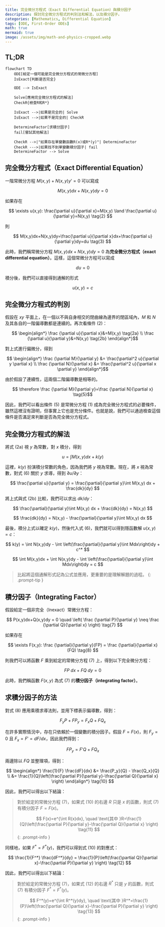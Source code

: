 ```yaml
---
title: 完全微分方程式（Exact Differential Equation）與積分因子
description: 探討完全微分方程式的判別法和解法，以及積分因子。
categories: [Mathematics, Differential Equation]
tags: [ODE, First-Order ODEs]
math: true
mermaid: true
image: /assets/img/math-and-physics-cropped.webp
---
```

## TL;DR
```mermaid
flowchart TD
	ODE[給定一個可能是完全微分方程式的常微分方程]
	IsExact{判斷是否完全}

	ODE --> IsExact

	Solve[應用完全微分方程式的解法]
	CheckR{檢查R和R*}

	IsExact -->|如果是完全的| Solve
	IsExact -->|如果不是完全的| CheckR

	DetermineFactor[求積分因子]
	fail[嘗試其他解法]

	CheckR -->|"如果存在單變數函數R(x)或R*(y)"| DetermineFactor
	CheckR --->|如果找不到單變數積分因子| fail
	DetermineFactor --> Solve
```

## 完全微分方程式（Exact Differential Equation）
一階常微分方程 $M(x,y)+N(x,y)y'=0$ 可以寫成

$$ M(x,y)dx+N(x,y)dy=0 \tag{1} $$

如果存在

$$ \exists u(x,y): \frac{\partial u}{\partial x}=M(x,y) \land \frac{\partial u}{\partial y}=N(x,y) \tag{2} $$

則

$$ M(x,y)dx+N(x,y)dy=\frac{\partial u}{\partial x}dx+\frac{\partial u}{\partial y}dy=du \tag{3} $$

此時，我們稱常微分方程 $M(x,y)dx+N(x,y)dy=0$ 為**完全微分方程式（exact differential equation）**。這樣，這個常微分方程可以寫成

$$ du=0 $$

積分後，我們可以直接得到通解的形式

$$ u(x,y)=c \tag{4} $$

## 完全微分方程式的判別
假設在 $xy$ 平面上，在一個以不與自身相交的閉曲線為邊界的閉區域內，$M$ 和 $N$ 及其各自的一階偏導數都是連續的。再次看條件 (2)：

$$ \begin{align*}
\frac {\partial u}{\partial x}&=M(x,y) \tag{2a}
\\ \frac {\partial u}{\partial y}&=N(x,y) \tag{2b}
\end{align*}$$

對上式進行偏微分，得到

$$ \begin{align*}
\frac {\partial M}{\partial y} &= \frac{\partial^2 u}{\partial y \partial x}
\\ \frac {\partial N}{\partial x} &= \frac{\partial^2 u}{\partial x \partial y}
\end{align*}$$

由於假設了連續性，這兩個二階偏導數是相等的。

$$ \therefore \frac {\partial M}{\partial y}=\frac {\partial N}{\partial x} \tag{5}$$

因此，我們可以看出條件 (5) 是常微分方程 (1) 成為完全微分方程式的必要條件，雖然這裡沒有證明，但事實上它也是充分條件。也就是說，我們可以通過檢查這個條件是否滿足來判斷是否為完全微分方程式。

## 完全微分方程式的解法
將式 (2a) 視 $y$ 為常數，對 $x$ 積分，得到

$$ u = \int M(x,y) dx + k(y) \tag{6} $$

這裡，$k(y)$ 扮演積分常數的角色，因為我們將 $y$ 視為常數。現在，將 $x$ 視為常數，對式 (6) 關於 $y$ 求導，得到 $\partial u/\partial y$：

$$ \frac{\partial u}{\partial y} = \frac{\partial}{\partial y}\int M(x,y) dx + \frac{dk}{dy} $$

將上式與式 (2b) 比較，我們可以求出 $dk/dy$：

$$ \frac{\partial}{\partial y}\int M(x,y) dx + \frac{dk}{dy} = N(x,y) $$

$$ \frac{dk}{dy} = N(x,y) - \frac{\partial}{\partial y}\int M(x,y) dx $$

最後，積分上式以確定 $k(y)$，然後代入式 (6)，我們就可以得到隱函數解 $u(x,y)=c$：

$$ k(y) = \int N(x,y)dy - \int \left(\frac{\partial}{\partial y}\int Mdx\right)dy + c^* $$

$$ \int M(x,y)dx + \int N(x,y)dy - \int \left(\frac{\partial}{\partial y}\int Mdx\right)dy = c $$

> 比起將這個通解形式記為公式並應用，更重要的是理解解題的過程。
{: .prompt-tip }

## 積分因子（Integrating Factor）
假設給定一個非完全（Inexact）常微分方程：

$$ P(x,y)dx+Q(x,y)dy = 0 \quad \left( \frac {\partial P}{\partial y} \neq \frac {\partial Q}{\partial x} \right) \tag{7} $$

如果存在

$$ \exists F(x,y): \frac {\partial}{\partial y}(FP) = \frac {\partial}{\partial x}(FQ) \tag{8} $$

則我們可以將函數 $F$ 乘到給定的常微分方程 (7) 上，得到以下完全微分方程：

$$ FP\ dx+FQ\ dy = 0 \tag{9} $$

此時，我們稱函數 $F(x,y)$ 為式 (7) 的**積分因子（integrating factor）**。

## 求積分因子的方法
對式 (8) 應用乘積求導法則，並用下標表示偏導數，得到：

$$ F_y P + FP_y = F_x Q + FQ_x $$

在許多實際情況中，存在只依賴於一個變數的積分因子。假設 $F=F(x)$，則 $F_y=0$ 且 $F_x=F'=dF/dx$，因此我們得到：

$$ FP_y = F'Q + FQ_x $$

兩邊除以 $FQ$ 並整理項，得到：

$$ \begin{align*}
\frac{1}{F} \frac{dF}{dx} &= \frac{P_y}{Q} - \frac{Q_x}{Q}
\\ &= \frac{1}{Q}\left(\frac{\partial P}{\partial y}-\frac{\partial Q}{\partial x} \right)
\end{align*} \tag{10} $$

因此，我們可以得出以下結論：

> 對於給定的常微分方程 (7)，如果式 (10) 的右邊 $R$ 只是 $x$ 的函數，則式 (7) 有積分因子 $F=F(x)$。
>
> $$ F(x)=e^{\int R(x)dx}, \quad \text{其中 }R=\frac{1}{Q}\left(\frac{\partial P}{\partial y}-\frac{\partial Q}{\partial x} \right) \tag{11} $$
{: .prompt-info }

同樣地，如果 $F^*=F^*(y)$，我們可以得到式 (10) 的對應式：

$$ \frac{1}{F^*} \frac{dF^*}{dy} = \frac{1}{P}\left(\frac{\partial Q}{\partial x}-\frac{\partial P}{\partial y} \right) \tag{12} $$

因此，我們可以得出以下結論：

> 對於給定的常微分方程 (7)，如果式 (12) 的右邊 $R^*$ 只是 $y$ 的函數，則式 (7) 有積分因子 $F^*=F^*(y)$。
>
> $$ F^*(y)=e^{\int R^*(y)dy}, \quad \text{其中 }R^*=\frac{1}{P}\left(\frac{\partial Q}{\partial x}-\frac{\partial P}{\partial y} \right) \tag{13} $$
{: .prompt-info }
